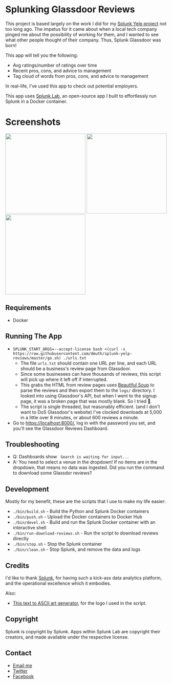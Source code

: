 
# Splunking Glassdoor Reviews

This project is based largely on the work I did for 
my <a href="https://github.com/dmuth/splunk-yelp-reviews">Splunk Yelp project</a>
not too long ago.  The impetus for it came about when a local tech company pinged 
me about the possibility of working for them, and I wanted to see what other people
thought of their company.  Thus, Splunk Glassdoor was born!

This app will tell you the following:

- Avg ratings/number of ratings over time
- Recent pros, cons, and advice to management
- Tag cloud of words from pros, cons, and advice to management

In real-life, I've used this app to check out potential employers.

This app uses <a href="https://github.com/dmuth/splunk-lab">Splunk Lab</a>, an open-source 
app I built to effortlessly run Splunk in a Docker container.


# Screenshots

<a href="img/bella-italia.png"><img src="img/bella-italia.png" width="250" /></a>
<a href="img/iron-hill-brewary.png"><img src="img/iron-hill-brewary.png" width="250" /></a>
<a href="img/john-henrys.png"><img src="img/john-henrys.png" width="250" /></a>


## Requirements

- Docker


## Running The App

- `SPLUNK_START_ARGS=--accept-license bash <(curl -s https://raw.githubusercontent.com/dmuth/splunk-yelp-reviews/master/go.sh) ./urls.txt`
   - The file `urls.txt` should contain one URL per line, and each URL should be a business's review page from Glassdoor.
   - Since some businesees can have thousands of reviews, this script will pick up where it left off if interrupted.
   - This grabs the HTML from review pages uses <a href="https://www.crummy.com/software/BeautifulSoup/bs4/doc/">Beautiful Soup</a> to parse the reviews and then export them to the `logs/` directory.  I looked into using Glassdoor's API, but when I went to the signup page, it was a broken page that was mostly blank.  So I tried 🤷.
   - The script is single threaded, but reasonably efficient. (and I don't want to DoS Glassdoor's website)  I've clocked downloads at 5,000 in a little over 8 minutes, or about 600 reviews a minute.
- Go to <a href="https://localhost:8000/">https://localhost:8000/</a>, log in with the password you set, and you'll see the Glassdoor Reviews Dashboard.


## Troubleshooting

- Q: Dashboards show ` Search is waiting for input...`
- A: You need to select a venue in the dropdown!  If no items are in the dropdown, that means no data was ingested.  Did you run the command to download some Glassdor reviews?


## Development

Mostly for my benefit, these are the scripts that I use to make my life easier:

- `./bin/build.sh` - Build the Python and Splunk Docker containers
- `./bin/push.sh` - Upload the Docker containers to Docker Hub
- `./bin/devel.sh` - Build and run the Splunk Docker container with an interactive shell
- `./bin/run-download-reviews.sh` - Run the script to download reviews directly
- `./bin/stop.sh` - Stop the Splunk container
- `./bin/clean.sh` - Stop Splunk, and remove the data and logs


## Credits

I'd like to thank <a href="http://splunk.com/">Splunk</a>, for having such a kick-ass data
analytics platform, and the operational excellence which it embodies.

Also:
- <a href="https://www.ascii-art-generator.org/">This text to ASCII art generator</a>, for the logo I used in the script.


## Copyright

Splunk is copyright by Splunk.  Apps within Splunk Lab are copyright their creators,
and made available under the respective license.  


## Contact

- <a href="mailto:doug.muth@gmail.com">Email me</a>
- <a href="https://twitter.com/dmuth">Twitter</a>
- <a href="https://facebook.com/dmuth">Facebook</a>






